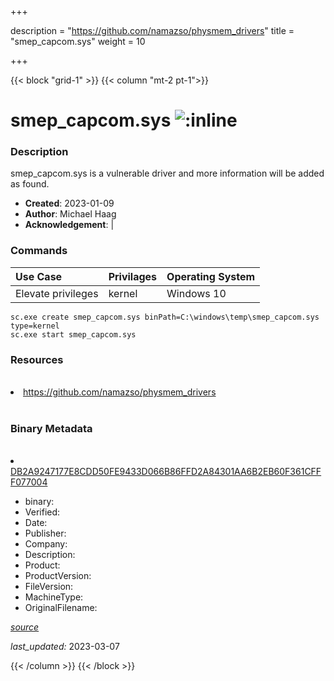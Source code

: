 +++

description = "https://github.com/namazso/physmem_drivers"
title = "smep_capcom.sys"
weight = 10

+++


{{< block "grid-1" >}}
{{< column "mt-2 pt-1">}}




# smep_capcom.sys ![:inline](/images/twitter_verified.png) 



### Description


smep_capcom.sys is a vulnerable driver and more information will be added as found.


- **Created**: 2023-01-09
- **Author**: Michael Haag
- **Acknowledgement**:  | [](https://twitter.com/)

### Commands

| Use Case | Privilages | Operating System | 
|:---- | ---- | ---- |
| Elevate privileges | kernel | Windows 10 |

```
sc.exe create smep_capcom.sys binPath=C:\windows\temp\smep_capcom.sys type=kernel
sc.exe start smep_capcom.sys
```

### Resources
<br>


<li><a href=" https://github.com/namazso/physmem_drivers"> https://github.com/namazso/physmem_drivers</a></li>


<br>


### Binary Metadata
<br>



<li><a href="https://www.virustotal.com/gui/file/DB2A9247177E8CDD50FE9433D066B86FFD2A84301AA6B2EB60F361CFFF077004">DB2A9247177E8CDD50FE9433D066B86FFD2A84301AA6B2EB60F361CFFF077004</a></li>



- binary: 
- Verified: 
- Date: 
- Publisher: 
- Company: 
- Description: 
- Product: 
- ProductVersion: 
- FileVersion: 
- MachineType: 
- OriginalFilename: 

[*source*](https://github.com/magicsword-io/LOLDrivers/tree/main/yaml/smep_capcom.sys.yml)

*last_updated:* 2023-03-07


{{< /column >}}
{{< /block >}}
